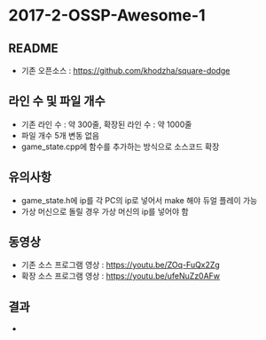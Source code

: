 # 2017-2-OSSP-Awesome-1

## README

- 기존 오픈소스 : https://github.com/khodzha/square-dodge

## 라인 수 및 파일 개수

- 기존 라인 수 : 약 300줄, 확장된 라인 수 : 약 1000줄
- 파일 개수 5개 변동 없음
- game_state.cpp에 함수를 추가하는 방식으로 소스코드 확장

## 유의사항

- game_state.h에 ip를 각 PC의 ip로 넣어서 make 해야 듀얼 플레이 가능
- 가상 머신으로 돌릴 경우 가상 머신의 ip를 넣어야 함

## 동영상

- 기존 소스 프로그램 영상 : https://youtu.be/ZOq-FuQx2Zg
- 확장 소스 프로그램 영상 : https://youtu.be/ufeNuZz0AFw


## 결과

-
